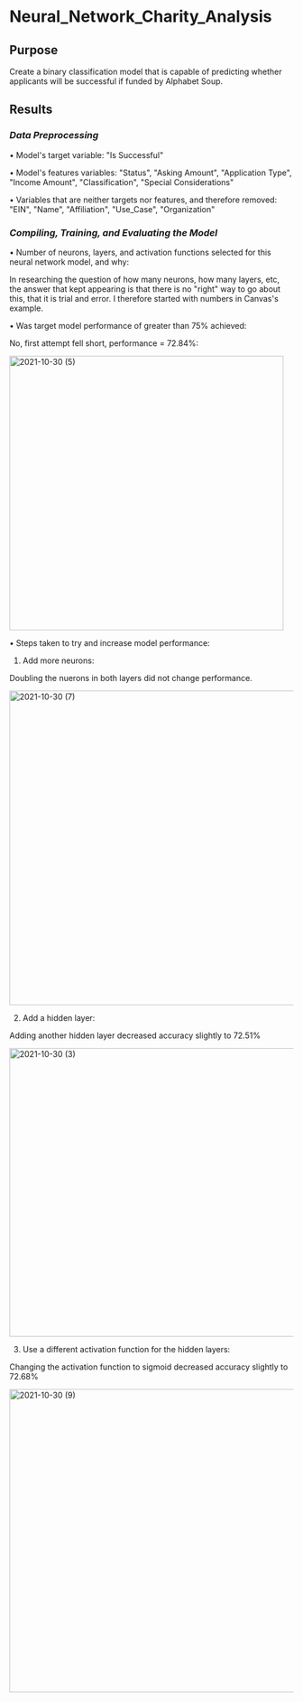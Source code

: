 # Neural_Network_Charity_Analysis

## Purpose
Create a binary classification model that is capable of predicting whether applicants will be successful if funded by Alphabet Soup.

## Results

### _Data Preprocessing_

•	Model's target variable: "Is Successful"

•	Model's features variables: "Status", "Asking Amount", "Application Type", "Income Amount", "Classification", "Special Considerations"

•	Variables that are neither targets nor features, and therefore removed:  "EIN", "Name", "Affiliation", "Use_Case", "Organization"


### _Compiling, Training, and Evaluating the Model_

•	Number of neurons, layers, and activation functions selected for this neural network model, and why:

In researching the question of how many neurons, how many layers, etc, the answer that kept appearing is that there is no "right" way to go about this, that it is trial and error.  I therefore started with numbers in Canvas's example.  

•	Was target model performance of greater than 75% achieved:

No, first attempt fell short, performance = 72.84%:  

<img width="486" alt="2021-10-30 (5)" src="https://user-images.githubusercontent.com/84471904/139559138-ee7c51d1-428d-4c1f-aa6c-7c6c4bf88d07.png">

•	Steps taken to try and increase model performance:

1.  Add more neurons:

Doubling the nuerons in both layers did not change performance.

<img width="557" alt="2021-10-30 (7)" src="https://user-images.githubusercontent.com/84471904/139559258-2e2b416e-5a0d-4700-990c-32d0e814787a.png">


2.  Add a hidden layer:

Adding another hidden layer decreased accuracy slightly to 72.51%

<img width="511" alt="2021-10-30 (3)" src="https://user-images.githubusercontent.com/84471904/139558753-3f3bcaa1-b0e7-4fa0-88c4-e92cfd984fa2.png">

3.  Use a different activation function for the hidden layers:

Changing the activation function to sigmoid decreased accuracy slightly to 72.68%

<img width="537" alt="2021-10-30 (9)" src="https://user-images.githubusercontent.com/84471904/139559519-4164b076-3b67-431b-ba59-805e25d146b8.png">






